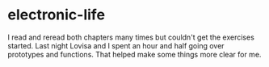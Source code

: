 # electronic-life

I read and reread both chapters many times but couldn't get the exercises started. Last night Lovisa and I spent an hour and half going over prototypes and functions. That helped make some things more clear for me.
